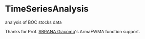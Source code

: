# TimeSeriesAnalysis
analysis of BOC stocks data 

Thanks for Prof. [SBRANA Giacomo](https://neoma-bs.fr/professeurs/sbrana-giacomo/)'s ArmaEWMA function support.
